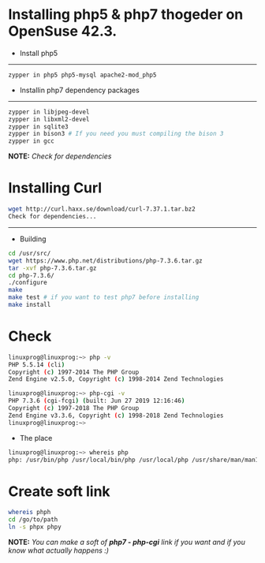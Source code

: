 # Installing php5 & php7 thogeder on OpenSuse 42.3.
- Install php5
--------------------------------------------------
```bash
zypper in php5 php5-mysql apache2-mod_php5
```

- Installin php7 dependency packages
--------------------------------------------------
```bash
zypper in libjpeg-devel
zypper in libxml2-devel
zypper in sqlite3
zypper in bison3 # If you need you must compiling the bison 3
zypper in gcc
```
**NOTE:** *Check for dependencies*

# Installing Curl 
```bash
wget http://curl.haxx.se/download/curl-7.37.1.tar.bz2
Check for dependencies...
```
-----------------------------------------------------

- Building

```bash
cd /usr/src/
wget https://www.php.net/distributions/php-7.3.6.tar.gz
tar -xvf php-7.3.6.tar.gz
cd php-7.3.6/
./configure
make
make test # if you want to test php7 before installing 
make install
```


# Check
```bash
linuxprog@linuxprog:~> php -v
PHP 5.5.14 (cli) 
Copyright (c) 1997-2014 The PHP Group
Zend Engine v2.5.0, Copyright (c) 1998-2014 Zend Technologies

linuxprog@linuxprog:~> php-cgi -v
PHP 7.3.6 (cgi-fcgi) (built: Jun 27 2019 12:16:46)
Copyright (c) 1997-2018 The PHP Group
Zend Engine v3.3.6, Copyright (c) 1998-2018 Zend Technologies
linuxprog@linuxprog:~> 
```
- The place
```bash
linuxprog@linuxprog:~> whereis php
php: /usr/bin/php /usr/local/bin/php /usr/local/php /usr/share/man/man1/php.1.gz /usr/src/php-7.3.6/php7.spec /usr/src/php-7.3.6/php.ini-development /usr/src/php-7.3.6/php.ini-production /usr/src/php-7.3.6/php.gif
```
# Create soft link
```bash
whereis phph
cd /go/to/path
ln -s phpx phpy
```

**NOTE:** *You can make a soft of* ***php7 - php-cgi*** *link if you want and if you know what actually happens :)*







